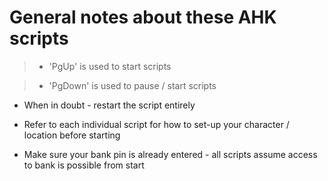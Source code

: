 # General notes about these AHK scripts

> - 'PgUp' is used to start scripts

> - 'PgDown' is used to pause / start scripts

- When in doubt - restart the script entirely

- Refer to each individual script for how to set-up your character / location before starting

- Make sure your bank pin is already entered - all scripts assume access to bank is possible from start

